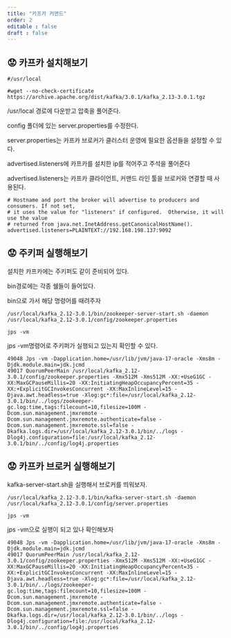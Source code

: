 ```yaml
---
title: "카프카 커맨드"
order: 2
editable : false
draft : false
---
```


## :worried: 카프카 설치해보기


```
#/usr/local

#wget --no-check-certificate https://archive.apache.org/dist/kafka/3.0.1/kafka_2.13-3.0.1.tgz
```

/usr/local 경로에 다운받고 압축을 풀어준다.

config 폴더에 있는 server.properties를 수정한다.

server.properties는 카프카 브로커가 클러스터 운영에 필요한 옵션들을 설정할 수 있다.

advertised.listeners에 카프카를 설치한 ip를 적어주고 주석을 풀어준다

advertised.listeners는 카프카 클라이언트, 커맨드 라인 툴을 브로커와 연결할 때 사용된다.
```
# Hostname and port the broker will advertise to producers and consumers. If not set,
# it uses the value for "listeners" if configured.  Otherwise, it will use the value
# returned from java.net.InetAddress.getCanonicalHostName().
advertised.listeners=PLAINTEXT://192.168.198.137:9092
```

## :worried: 주키퍼 실행해보기

설치한 카프카에는 주키퍼도 같이 준비되어 있다.

bin경로에는 각종 쉘들이 들어있다.

bin으로 가서 해당 명령어를 때려주자
```
/usr/local/kafka_2.12-3.0.1/bin/zookeeper-server-start.sh -daemon /usr/local/kafka_2.12-3.0.1/config/zookeeper.properties

jps -vm
```

jps -vm명령어로 주키퍼가 실행되고 있는지 확인할 수 있다.
```
49048 Jps -vm -Dapplication.home=/usr/lib/jvm/java-17-oracle -Xms8m -Djdk.module.main=jdk.jcmd
49017 QuorumPeerMain /usr/local/kafka_2.12-3.0.1/config/zookeeper.properties -Xmx512M -Xms512M -XX:+UseG1GC -XX:MaxGCPauseMillis=20 -XX:InitiatingHeapOccupancyPercent=35 -XX:+ExplicitGCInvokesConcurrent -XX:MaxInlineLevel=15 -Djava.awt.headless=true -Xlog:gc*:file=/usr/local/kafka_2.12-3.0.1/bin/../logs/zookeeper-gc.log:time,tags:filecount=10,filesize=100M -Dcom.sun.management.jmxremote -Dcom.sun.management.jmxremote.authenticate=false -Dcom.sun.management.jmxremote.ssl=false -Dkafka.logs.dir=/usr/local/kafka_2.12-3.0.1/bin/../logs -Dlog4j.configuration=file:/usr/local/kafka_2.12-3.0.1/bin/../config/log4j.properties
```

## :worried: 카프카 브로커 실행해보기
kafka-server-start.sh을 실행해서 브로커를 띄워보자.

```
/usr/local/kafka_2.12-3.0.1/bin/kafka-server-start.sh -daemon /usr/local/kafka_2.12-3.0.1/config/server.properties

jps -vm
```

jps -vm으로 실행이 되고 있나 확인해보자

```
49048 Jps -vm -Dapplication.home=/usr/lib/jvm/java-17-oracle -Xms8m -Djdk.module.main=jdk.jcmd
49017 QuorumPeerMain /usr/local/kafka_2.12-3.0.1/config/zookeeper.properties -Xmx512M -Xms512M -XX:+UseG1GC -XX:MaxGCPauseMillis=20 -XX:InitiatingHeapOccupancyPercent=35 -XX:+ExplicitGCInvokesConcurrent -XX:MaxInlineLevel=15 -Djava.awt.headless=true -Xlog:gc*:file=/usr/local/kafka_2.12-3.0.1/bin/../logs/zookeeper-gc.log:time,tags:filecount=10,filesize=100M -Dcom.sun.management.jmxremote -Dcom.sun.management.jmxremote.authenticate=false -Dcom.sun.management.jmxremote.ssl=false -Dkafka.logs.dir=/usr/local/kafka_2.12-3.0.1/bin/../logs -Dlog4j.configuration=file:/usr/local/kafka_2.12-3.0.1/bin/../config/log4j.properties
```









